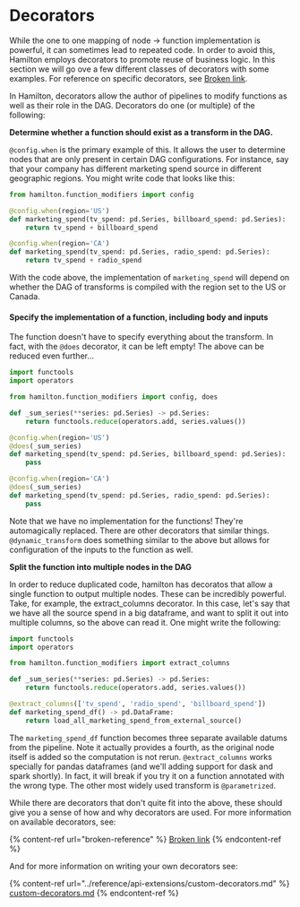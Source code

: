 # Decorators

While the one to one mapping of node -> function implementation is powerful, it can sometimes lead to repeated code. In order to avoid this, Hamilton employs decorators to promote reuse of business logic. In this section we will go ove a few different classes of decorators with some examples. For reference on specific decorators, see [Broken link](broken-reference "mention"). &#x20;

In Hamilton, decorators allow the author of pipelines to modify functions as well as their role in the DAG. Decorators do one (or multiple) of the following:

**Determine whether a function should exist as a transform in the DAG.**&#x20;

`@config.when` is the primary example of this. It allows the user to determine nodes that are only present in certain DAG configurations. For instance, say that your company has different marketing spend source in different geographic regions. You might write code that looks like this:

```python
from hamilton.function_modifiers import config

@config.when(region='US')
def marketing_spend(tv_spend: pd.Series, billboard_spend: pd.Series):
    return tv_spend + billboard_spend

@config.when(region='CA')
def marketing_spend(tv_spend: pd.Series, radio_spend: pd.Series):
    return tv_spend + radio_spend
```

With the code above, the implementation of `marketing_spend` will depend on whether the DAG of transforms is compiled with the region set to the US or Canada.

#### Specify the implementation of a function, including body and inputs

The function doesn't have to specify everything about the transform. In fact, with the `@does` decorator, it can be left empty! The above can be reduced even further...

```python
import functools
import operators

from hamilton.function_modifiers import config, does

def _sum_series(**series: pd.Series) -> pd.Series:
    return functools.reduce(operators.add, series.values())

@config.when(region='US')
@does(_sum_series)
def marketing_spend(tv_spend: pd.Series, billboard_spend: pd.Series):
    pass

@config.when(region='CA')
@does(_sum_series)
def marketing_spend(tv_spend: pd.Series, radio_spend: pd.Series):
    pass
```

Note that we have no implementation for the functions! They're automagically replaced. There are other decorators that similar things. `@dynamic_transform` does something similar to the above but allows for configuration of the inputs to the function as well.

**Split the function into multiple nodes in the DAG**

In order to reduce duplicated code, hamilton has decoratos that allow a single function to output multiple nodes. These can be incredibly powerful. Take, for example, the extract\_columns decorator. In this case, let's say that we have all the source spend in a big dataframe, and want to split it out into multiple columns, so the above can read it. One might write the following:

```python
import functools
import operators

from hamilton.function_modifiers import extract_columns

def _sum_series(**series: pd.Series) -> pd.Series:
    return functools.reduce(operators.add, series.values())

@extract_columns(['tv_spend', 'radio_spend', 'billboard_spend'])
def marketing_spend_df() -> pd.DataFrame:
    return load_all_marketing_spend_from_external_source()
```

The `marketing_spend_df` function becomes three separate available datums from the pipeline. Note it actually provides a fourth, as the original node itself is added so the computation is not rerun. `@extract_columns` works specially for pandas dataframes (and we'll adding support for dask and spark shortly). In fact, it will break if you try it on a function annotated with the wrong type. The other most widely used transform is `@parametrized`.

While there are decorators that don't quite fit into the above, these should give you a sense of how and why decorators are used. For more information on available decorators, see:

{% content-ref url="broken-reference" %}
[Broken link](broken-reference)
{% endcontent-ref %}

And for more information on writing your own decorators see:

{% content-ref url="../reference/api-extensions/custom-decorators.md" %}
[custom-decorators.md](../reference/api-extensions/custom-decorators.md)
{% endcontent-ref %}
